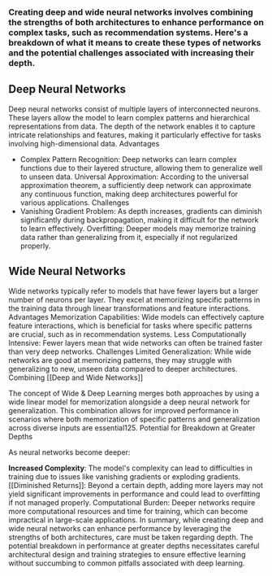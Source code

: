### Creating deep and wide neural networks involves combining the strengths of both architectures to enhance performance on complex tasks, such as recommendation systems. Here's a breakdown of what it means to create these types of networks and the potential challenges associated with increasing their depth.
## Deep Neural Networks
Deep neural networks consist of multiple layers of interconnected neurons. These layers allow the model to learn complex patterns and hierarchical representations from data. The depth of the network enables it to capture intricate relationships and features, making it particularly effective for tasks involving high-dimensional data.
Advantages

* Complex Pattern Recognition: Deep networks can learn complex functions due to their layered structure, allowing them to generalize well to unseen data.
Universal Approximation: According to the universal approximation theorem, a sufficiently deep network can approximate any continuous function, making deep architectures powerful for various applications.
Challenges
* Vanishing Gradient Problem: As depth increases, gradients can diminish significantly during backpropagation, making it difficult for the network to learn effectively.
Overfitting: Deeper models may memorize training data rather than generalizing from it, especially if not regularized properly.

## Wide Neural Networks
Wide networks typically refer to models that have fewer layers but a larger number of neurons per layer. They excel at memorizing specific patterns in the training data through linear transformations and feature interactions.
Advantages
Memorization Capabilities: Wide models can effectively capture feature interactions, which is beneficial for tasks where specific patterns are crucial, such as in recommendation systems.
Less Computationally Intensive: Fewer layers mean that wide networks can often be trained faster than very deep networks.
Challenges
Limited Generalization: While wide networks are good at memorizing patterns, they may struggle with generalizing to new, unseen data compared to deeper architectures.
Combining [[Deep and Wide Networks]]

The concept of Wide & Deep Learning merges both approaches by using a wide linear model for memorization alongside a deep neural network for generalization. This combination allows for improved performance in scenarios where both memorization of specific patterns and generalization across diverse inputs are essential125.
Potential for Breakdown at Greater Depths

As neural networks become deeper:

**Increased Complexity**: The model's complexity can lead to difficulties in training due to issues like vanishing gradients or exploding gradients.
[[Diminished Returns]]: Beyond a certain depth, adding more layers may not yield significant improvements in performance and could lead to overfitting if not managed properly.
Computational Burden: Deeper networks require more computational resources and time for training, which can become impractical in large-scale applications.
In summary, while creating deep and wide neural networks can enhance performance by leveraging the strengths of both architectures, care must be taken regarding depth. The potential breakdown in performance at greater depths necessitates careful architectural design and training strategies to ensure effective learning without succumbing to common pitfalls associated with deep learning.


